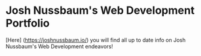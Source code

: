 # Josh Nussbaum's Web Development Portfolio

[Here] (https://joshnussbaum.io/) you will find all up to date info on Josh Nussbaum's Web Development endeavors!